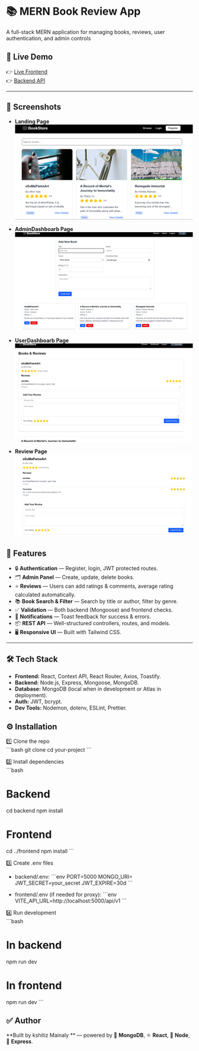 
# 📚 MERN Book Review App

A full-stack MERN application for managing books, reviews, user authentication, and admin controls 

## 🚀 Live Demo

👉 [Live Frontend](https://book-management-api-tau.vercel.app/)  
👉 [Backend API](https://book-management-api-gmse.onrender.com/api/v1/books)


---
## 📸 Screenshots

- **Landing Page**
  ![HomePage/booksList](screenshots/home.png)

- **AdminDashboarb Page**
  ![adminDashboard](screenshots/adminDashboard.png)


- **UserDashboarb Page**
  ![userDashboard](screenshots/userDashboard.png)


- **Review Page**
  ![ReviewPage](screenshots/ReviewSection.png)



## 🚀 Features

- 🔒 **Authentication** — Register, login, JWT protected routes.
- 🗂️ **Admin Panel** — Create, update, delete books.
- ⭐ **Reviews** — Users can add ratings & comments, average rating calculated automatically.
- 📚 **Book Search & Filter** — Search by title or author, filter by genre.
- ✅ **Validation** — Both backend (Mongoose) and frontend checks.
- 🎉 **Notifications** — Toast feedback for success & errors.
- 📦 **REST API** — Well-structured controllers, routes, and models.
- 🖥️ **Responsive UI** — Built with Tailwind CSS.

---

## 🛠️ Tech Stack

- **Frontend:** React, Context API, React Router, Axios, Toastify.
- **Backend:** Node.js, Express, Mongoose, MongoDB.
- **Database:** MongoDB (local when in development or Atlas in deployment).
- **Auth:** JWT, bcrypt.
- **Dev Tools:** Nodemon, dotenv, ESLint, Prettier.



## ⚙️ Installation

1️⃣ Clone the repo  
\`\`\`bash
git clone <your-repo-url>
cd your-project
\`\`\`

2️⃣ Install dependencies  
\`\`\`bash
# Backend
cd backend
npm install

# Frontend
cd ../frontend
npm install
\`\`\`

3️⃣ Create .env files  
- backend/.env:
  \`\`\`env
  PORT=5000
  MONGO_URI=<your-local-or-atlas-uri>
  JWT_SECRET=your_secret
  JWT_EXPIRE=30d
  \`\`\`

- frontend/.env (if needed for proxy):
  \`\`\`env
  VITE_API_URL=http://localhost:5000/api/v1
  \`\`\`

4️⃣ Run development  
\`\`\`bash
# In backend
npm run dev

# In frontend
npm run dev
\`\`\`

## ✅ Author

**Built by kshitiz Mainaly ** — powered by 🍃 **MongoDB**, ⚛️ **React**, 🧩 **Node**, 🚂 **Express**.

